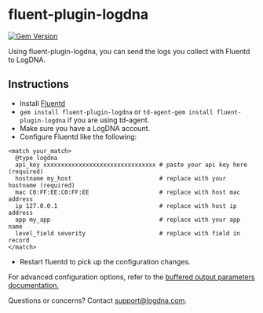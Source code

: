 # fluent-plugin-logdna

[![Gem Version](https://badge.fury.io/rb/fluent-plugin-logdna.svg)](https://badge.fury.io/rb/fluent-plugin-logdna)

Using fluent-plugin-logdna, you can send the logs you collect with Fluentd to LogDNA.

## Instructions

* Install [Fluentd](http://www.fluentd.org/download)
* `gem install fluent-plugin-logdna` or `td-agent-gem install fluent-plugin-logdna` if you are using td-agent.
* Make sure you have a LogDNA account.
* Configure Fluentd like the following:

~~~~~
<match your_match>
  @type logdna
  api_key xxxxxxxxxxxxxxxxxxxxxxxxxxxxxxxx # paste your api key here (required)
  hostname my_host                         # replace with your hostname (required)
  mac C0:FF:EE:C0:FF:EE                    # replace with host mac address
  ip 127.0.0.1                             # replace with host ip address
  app my_app                               # replace with your app name
  level_field severity                     # replace with field in record
</match>
~~~~~
* Restart fluentd to pick up the configuration changes.

For advanced configuration options, refer to the [buffered output parameters documentation.](http://docs.fluentd.org/articles/output-plugin-overview#buffered-output-parameters)

Questions or concerns? Contact [support@logdna.com](mailto:support@logdna.com).

